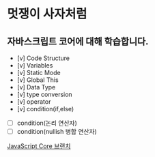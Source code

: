 # 멋쟁이 사자처럼

## 자바스크립트 코어에 대해 학습합니다.

- [v] Code Structure
- [v] Variables
- [v] Static Mode
- [v] Global This
- [v] Data Type
- [v] type conversion
- [v] operator
- [v] condition(if,else)
- [ ] condition(논리 연산자)
- [ ] condition(nullish 병합 연산자)

[JavaScript Core 브랜치](http://www.naver.com)
